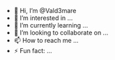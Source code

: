 - 👋 Hi, I’m @Vald3mare
- 👀 I’m interested in ...
- 🌱 I’m currently learning ...
- 💞️ I’m looking to collaborate on ...
- 📫 How to reach me ...
- ⚡ Fun fact: ...

<!---
Vald3mare/Vald3mare is a ✨ special ✨ repository because its `README.md` (this file) appears on your GitHub profile.
You can click the Preview link to take a look at your changes.
--->
